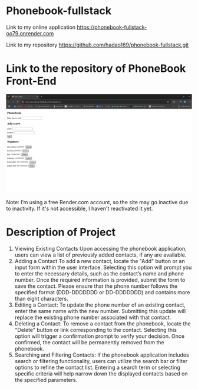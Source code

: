 # Phonebook-fullstack

Link to my online application https://phonebook-fullstack-oo79.onrender.com

Link to my repository https://github.com/hadao169/phonebook-fullstack.git

# Link to the repository of PhoneBook Front-End

![alt text](image.png)

Note: I’m using a free Render.com account, so the site may go inactive due to inactivity. If it's not accessible, I haven't reactivated it yet.

# Description of Project

1. Viewing Existing Contacts
   Upon accessing the phonebook application, users can view a list of previously added contacts, if any are available.
2. Adding a Contact
   To add a new contact, locate the "Add" button or an input form within the user interface. Selecting this option will prompt you to enter the necessary details, such as the contact’s name and phone number. Once the required information is provided, submit the form to save the contact. Please ensure that the phone number follows the specified format (DDD-DDDDDDD or DD-DDDDDDD) and contains more than eight characters.
3. Editing a Contact:
   To update the phone number of an existing contact, enter the same name with the new number. Submitting this update will replace the existing phone number associated with that contact.
4. Deleting a Contact:
   To remove a contact from the phonebook, locate the "Delete" button or link corresponding to the contact. Selecting this option will trigger a confirmation prompt to verify your decision. Once confirmed, the contact will be permanently removed from the phonebook.
5. Searching and Filtering Contacts:
   If the phonebook application includes search or filtering functionality, users can utilize the search bar or filter options to refine the contact list. Entering a search term or selecting specific criteria will help narrow down the displayed contacts based on the specified parameters.
